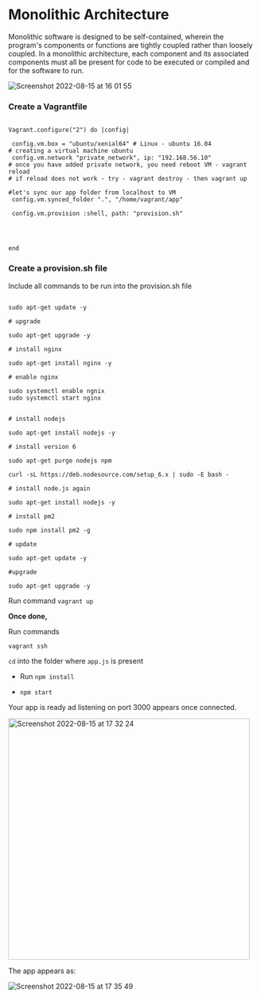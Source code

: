 # Monolithic Architecture

Monolithic software is designed to be self-contained, wherein the program's components or functions are tightly coupled rather than loosely coupled.
In a monolithic architecture, each component and its associated components must all be present for code to be executed or compiled and for the software to run.

![Screenshot 2022-08-15 at 16 01 55](https://user-images.githubusercontent.com/102330725/184660570-bd48311e-4da3-4ae2-8e94-acd6f71bc781.png)


### Create a Vagrantfile

```

Vagrant.configure("2") do |config|

 config.vm.box = "ubuntu/xenial64" # Linux - ubuntu 16.04
# creating a virtual machine ubuntu
 config.vm.network "private_network", ip: "192.168.56.10"
# once you have added private network, you need reboot VM - vagrant reload
# if reload does not work - try - vagrant destroy - then vagrant up

#let's sync our app folder from localhost to VM
 config.vm.synced_folder ".", "/home/vagrant/app"

 config.vm.provision :shell, path: "provision.sh"




end
```

### Create a provision.sh file

Include all commands to be run into the provision.sh file

```# update

sudo apt-get update -y

# upgrade

sudo apt-get upgrade -y

# install nginx

sudo apt-get install nginx -y

# enable nginx

sudo systemctl enable ngnix
sudo systemctl start nginx


# install nodejs

sudo apt-get install nodejs -y

# install version 6

sudo apt-get purge nodejs npm

curl -sL https://deb.nodesource.com/setup_6.x | sudo -E bash -

# install node.js again

sudo apt-get install nodejs -y

# install pm2

sudo npm install pm2 -g

# update

sudo apt-get update -y

#upgrade

sudo apt-get upgrade -y
```

Run command `vagrant up`

**Once done,**

Run commands

`vagrant ssh`

`cd` into the folder where `app.js` is present

- Run `npm install`

- `npm start`

Your app is ready ad listening on port 3000 appears once connected.

<img width="485" alt="Screenshot 2022-08-15 at 17 32 24" src="https://user-images.githubusercontent.com/102330725/184676488-ce1b76fe-00cc-48e9-bcff-91c23bbf25dd.png">

The app appears as:

![Screenshot 2022-08-15 at 17 35 49](https://user-images.githubusercontent.com/102330725/184676826-3e241c92-2480-468b-8735-ec5313557a22.png)


